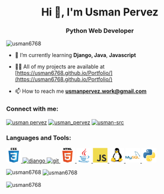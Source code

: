<h1 align="center">Hi 👋, I'm Usman Pervez</h1>
<h3 align="center">Python Web Developer</h3>

<p align="left"> <img src="https://komarev.com/ghpvc/?username=usman6768&label=Profile%20views&color=0e75b6&style=flat" alt="usman6768" /> </p>

- 🌱 I’m currently learning **Django, Java**, **Javascript**

- 👨‍💻 All of my projects are available at [https://usman6768.github.io/Portfolio/](https://usman6768.github.io/Portfolio/)

- 📫 How to reach me **usmanpervez.work@gmail.com**

<h3 align="left">Connect with me:</h3>
<p align="left">
<a href="https://linkedin.com/in/usman pervez" target="blank"><img align="center" src="https://raw.githubusercontent.com/rahuldkjain/github-profile-readme-generator/master/src/images/icons/Social/linked-in-alt.svg" alt="usman pervez" height="30" width="40" /></a>
<a href="https://www.hackerrank.com/usman_pervez" target="blank"><img align="center" src="https://raw.githubusercontent.com/rahuldkjain/github-profile-readme-generator/master/src/images/icons/Social/hackerrank.svg" alt="usman_pervez" height="30" width="40" /></a>
<a href="https://www.leetcode.com/usman-src" target="blank"><img align="center" src="https://raw.githubusercontent.com/rahuldkjain/github-profile-readme-generator/master/src/images/icons/Social/leet-code.svg" alt="usman-src" height="30" width="40" /></a>
</p>

<h3 align="left">Languages and Tools:</h3>
<p align="left"> <a href="https://www.w3schools.com/css/" target="_blank" rel="noreferrer"> <img src="https://raw.githubusercontent.com/devicons/devicon/master/icons/css3/css3-original-wordmark.svg" alt="css3" width="40" height="40"/> </a> <a href="https://www.djangoproject.com/" target="_blank" rel="noreferrer"> <img src="https://cdn.worldvectorlogo.com/logos/django.svg" alt="django" width="40" height="40"/> </a> <a href="https://git-scm.com/" target="_blank" rel="noreferrer"> <img src="https://www.vectorlogo.zone/logos/git-scm/git-scm-icon.svg" alt="git" width="40" height="40"/> </a> <a href="https://www.w3.org/html/" target="_blank" rel="noreferrer"> <img src="https://raw.githubusercontent.com/devicons/devicon/master/icons/html5/html5-original-wordmark.svg" alt="html5" width="40" height="40"/> </a> <a href="https://www.java.com" target="_blank" rel="noreferrer"> <img src="https://raw.githubusercontent.com/devicons/devicon/master/icons/java/java-original.svg" alt="java" width="40" height="40"/> </a> <a href="https://developer.mozilla.org/en-US/docs/Web/JavaScript" target="_blank" rel="noreferrer"> <img src="https://raw.githubusercontent.com/devicons/devicon/master/icons/javascript/javascript-original.svg" alt="javascript" width="40" height="40"/> </a> <a href="https://www.linux.org/" target="_blank" rel="noreferrer"> <img src="https://raw.githubusercontent.com/devicons/devicon/master/icons/linux/linux-original.svg" alt="linux" width="40" height="40"/> </a> <a href="https://www.mysql.com/" target="_blank" rel="noreferrer"> <img src="https://raw.githubusercontent.com/devicons/devicon/master/icons/mysql/mysql-original-wordmark.svg" alt="mysql" width="40" height="40"/> </a> <a href="https://www.python.org" target="_blank" rel="noreferrer"> <img src="https://raw.githubusercontent.com/devicons/devicon/master/icons/python/python-original.svg" alt="python" width="40" height="40"/> </a> </p>

<p><img align="left" src="https://github-readme-stats.vercel.app/api/top-langs?username=usman6768&show_icons=true&locale=en&layout=compact" alt="usman6768" /></p>

<p>&nbsp;<img align="center" src="https://github-readme-stats.vercel.app/api?username=usman6768&show_icons=true&locale=en" alt="usman6768" /></p>

<p><img align="center" src="https://github-readme-streak-stats.herokuapp.com/?user=usman6768&" alt="usman6768" /></p>
